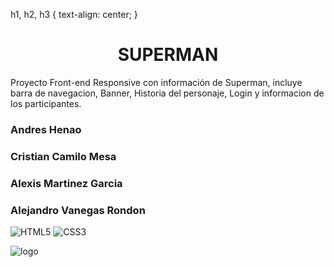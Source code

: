 h1, h2, h3 { text-align: center; }
<center><h1>SUPERMAN</h1></center>

Proyecto Front-end Responsive con información de Superman, incluye barra de navegacion, Banner, Historia del personaje, Login y informacion de los participantes.


### Andres Henao
### Cristian Camilo Mesa 
### Alexis Martinez Garcia
### Alejandro Vanegas Rondon

![HTML5](https://img.shields.io/badge/html5-%23E34F26.svg?style=for-the-badge&logo=html5&logoColor=white)
![CSS3](https://img.shields.io/badge/css3-%231572B6.svg?style=for-the-badge&logo=css3&logoColor=white)

![logo](https://firebasestorage.googleapis.com/v0/b/proyecto1cesdeja.appspot.com/o/superman_.png?alt=media&token=b1e08266-3b7d-4975-af2a-e6bdf94f6b8f)
